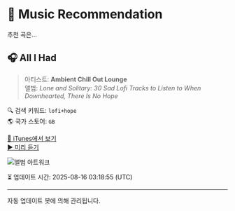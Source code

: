 
# 🎵 Music Recommendation

추천 곡은...

## 🎧 All I Had  
> 아티스트: **Ambient Chill Out Lounge**  
> 앨범: _Lone and Solitary: 30 Sad Lofi Tracks to Listen to When Downhearted, There Is No Hope_  

🔍 검색 키워드: `lofi+hope`  
🌎 국가 스토어: `GB`

[🔗 iTunes에서 보기](https://music.apple.com/gb/album/all-i-had/1708425234?i=1708425236&uo=4)  
[▶️ 미리 듣기](https://audio-ssl.itunes.apple.com/itunes-assets/AudioPreview126/v4/33/d3/54/33d3542d-c9de-639b-8bf4-b8b2495eeb66/mzaf_1643038807944880019.plus.aac.p.m4a)

![앨범 아트워크](https://is1-ssl.mzstatic.com/image/thumb/Music116/v4/b2/59/dc/b259dc31-5da8-4ffe-4e38-ddcfe536bc9a/5904195043789.jpg/100x100bb.jpg)

⏳ 업데이트 시간: 2025-08-16 03:18:55 (UTC)

---
자동 업데이트 봇에 의해 관리됩니다.
